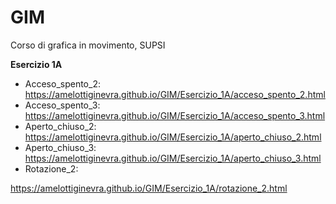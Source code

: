 # GIM
Corso di grafica in movimento, SUPSI

**Esercizio 1A**
- Acceso_spento_2:
https://amelottiginevra.github.io/GIM/Esercizio_1A/acceso_spento_2.html
- Acceso_spento_3:
https://amelottiginevra.github.io/GIM/Esercizio_1A/acceso_spento_3.html
- Aperto_chiuso_2:
https://amelottiginevra.github.io/GIM/Esercizio_1A/aperto_chiuso_2.html
- Aperto_chiuso_3:
https://amelottiginevra.github.io/GIM/Esercizio_1A/aperto_chiuso_3.html
- Rotazione_2:

https://amelottiginevra.github.io/GIM/Esercizio_1A/rotazione_2.html
